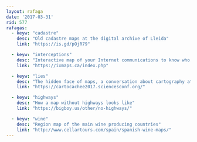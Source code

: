 ```yaml
---
layout: rafaga
date: '2017-03-31'
rid: 577
rafagas:
  - keyw: "cadastre"
    desc: "Old cadastre maps at the digital archive of Lleida"
    link: "https://is.gd/pOjR79"

  - keyw: "interceptions"
    desc: "Interactive map of your Internet communications to know who is capturing your data"
    link: "https://ixmaps.ca/index.php"

  - keyw: "lies"
    desc: "The hidden face of maps, a conversation about cartography at Montpellier next December 2017"
    link: "https://cartocachee2017.sciencesconf.org/"

  - keyw: "highways"
    desc: "How a map without highways looks like"
    link: "https://bigboy.us/other/no-highways/"

  - keyw: "wine"
    desc: "Region map of the main wine producing countries"
    link: "http://www.cellartours.com/spain/spanish-wine-maps/"
---
```

